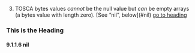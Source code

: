 3.  TOSCA bytes values *cannot* be the null value but *can* be empty
    arrays (a bytes value with length zero). \[See “nil”, below\](#nil)
[go to heading](#this-is-the-heading)





### This is the Heading <a name="this-is-the-heading"></a>
#### 9.1.1.6 nil 